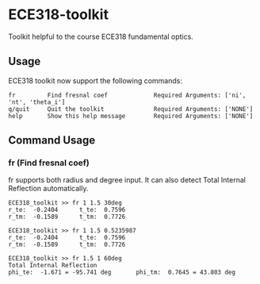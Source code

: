 # ECE318-toolkit

Toolkit helpful to the course ECE318 fundamental optics.

## Usage
ECE318 toolkit now support the following commands:
```
fr         Find fresnal coef             Required Arguments: ['ni', 'nt', 'theta_i']
q/quit     Quit the toolkit              Required Arguments: ['NONE']
help       Show this help message        Required Arguments: ['NONE']
```

## Command Usage
### fr (Find fresnal coef)
fr supports both radius and degree input. It can also detect Total Internal Reflection automatically.
```
ECE318_toolkit >> fr 1 1.5 30deg
r_te:  -0.2404 		t_te:  0.7596
r_tm:  -0.1589 		t_tm:  0.7726

ECE318_toolkit >> fr 1 1.5 0.5235987
r_te:  -0.2404 		t_te:  0.7596
r_tm:  -0.1589 		t_tm:  0.7726

ECE318_toolkit >> fr 1.5 1 60deg
Total Internal Reflection
phi_te:  -1.671 = -95.741 deg		phi_tm:  0.7645 = 43.803 deg
```
